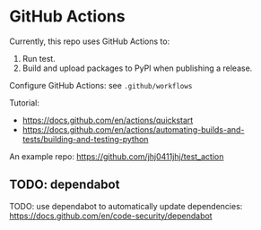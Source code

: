 # GitHub Actions

Currently, this repo uses GitHub Actions to:
1. Run test.
2. Build and upload packages to PyPI when publishing a release.


Configure GitHub Actions: see `.github/workflows`

Tutorial:
* https://docs.github.com/en/actions/quickstart
* https://docs.github.com/en/actions/automating-builds-and-tests/building-and-testing-python

An example repo: <https://github.com/jhj0411jhj/test_action>


## TODO: dependabot

TODO: use dependabot to automatically update dependencies:
https://docs.github.com/en/code-security/dependabot
